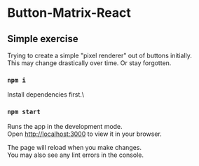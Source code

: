 # Button-Matrix-React
## Simple exercise
Trying to create a simple "pixel renderer" out of buttons initially.\
This may change drastically over time.
Or stay forgotten.

### `npm i`
Install dependencies first.\

### `npm start`
Runs the app in the development mode.\
Open [http://localhost:3000](http://localhost:3000) to view it in your browser.

The page will reload when you make changes.\
You may also see any lint errors in the console.